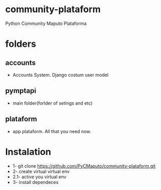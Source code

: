 # community-plataform
Python Community Maputo Plataforma

# folders
## accounts
* Accounts System. Django costum user model

## pymptapi
* main folder(forlder of setings and etc)

## plataform
* app plataform. All that you need now.

# Instalation

* 1- git clone https://github.com/PyCMaputo/community-plataform.git
* 2- create virtual virtual env
* 2.1- active you virtual env
* 3- install dependeces
